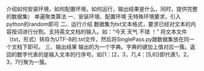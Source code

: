 介绍如何安装环境，如何配置环境，如何运行，输出结果是什么，同时，提供完整的数据集）
单遍聚类算法
一、安装环境、配置环境
  无特殊环境要求，引入python的random即可
二、运行介绍
  数据集为txt文本格式，要求已经对文本的内容按词进行分割。支持英文文档的输入。如：“今天 天气 不错 ！”
  将文本文件（txt，形式）转存为UTF-8的.txt文件，然后将SinglePass.py跟数据集放在同一个文档下即可。
三、输出结果
  输出的为一个字典。字典的键加上值对应一簇。返回的数字代表的是输入文本的行序号。如{1：[2，3，7],4：[5,6]}即代表1，2，3，7行聚为一簇。
